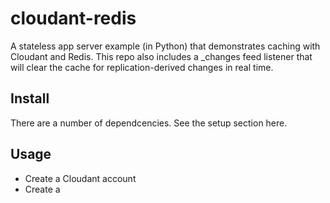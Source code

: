 # cloudant-redis

A stateless app server example (in Python) that demonstrates caching with Cloudant and Redis. This repo also includes a _changes feed listener that will clear the cache for replication-derived changes in real time.

## Install

There are a number of dependcencies. See the setup section here.

## Usage

* Create a Cloudant account
* Create a 